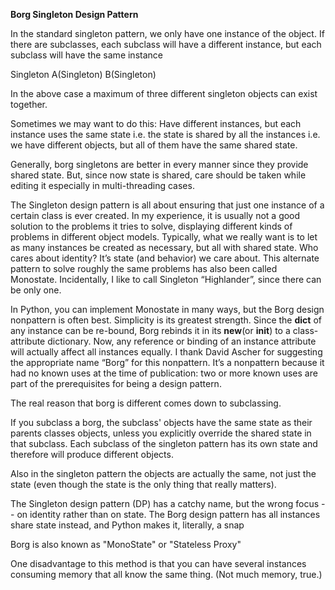 **Borg Singleton Design Pattern**

In the standard singleton pattern, we only have one instance of the object.
If there are subclasses, each subclass will have a different instance, but each subclass will have the same instance

Singleton
A(Singleton)
B(Singleton)

In the above case a maximum of three different singleton objects can exist together.

Sometimes we may want to do this:
Have different instances, but each instance uses the same state i.e. the state is shared by all the instances i.e.
we have different objects, but all of them have the same shared state. 

Generally, borg singletons are better in every manner since they provide shared state. 
But, since now state is shared, care should be taken while editing it especially in multi-threading cases.

The Singleton design pattern is all about ensuring that just one instance of a certain class is ever created. 
In my experience, it is usually not a good solution to the problems it tries to solve, 
displaying different kinds of problems in different object models. 
Typically, what we really want is to let as many instances be created as necessary, but all with shared state. 
Who cares about identity? It’s state (and behavior) we care about. 
This alternate pattern to solve roughly the same problems has also been called Monostate. 
Incidentally, I like to call Singleton “Highlander”, since there can be only one.

In Python, you can implement Monostate in many ways, but the Borg design nonpattern is often best. 
Simplicity is its greatest strength. Since the __dict__ of any instance can be re-bound, 
Borg rebinds it in its __new__(or __init__) to a class-attribute dictionary. 
Now, any reference or binding of an instance attribute will actually affect all instances equally. 
I thank David Ascher for suggesting the appropriate name “Borg” for this nonpattern. 
It’s a nonpattern because it had no known uses at the time of publication: 
two or more known uses are part of the prerequisites for being a design pattern. 

The real reason that borg is different comes down to subclassing.

If you subclass a borg, the subclass' objects have the same state as their parents classes objects, 
unless you explicitly override the shared state in that subclass. 
Each subclass of the singleton pattern has its own state and therefore will produce different objects.

Also in the singleton pattern the objects are actually the same, 
not just the state (even though the state is the only thing that really matters).

The Singleton design pattern (DP) has a catchy name, but the wrong focus -- on identity rather than on state. 
The Borg design pattern has all instances share state instead, and Python makes it, literally, a snap

Borg is also known as "MonoState" or "Stateless Proxy"

One disadvantage to this method is that you can have several instances consuming memory that all know the same thing. (Not much memory, true.)